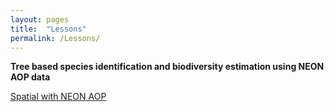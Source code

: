 ```yaml
---
layout: pages
title:  "Lessons"
permalink: /Lessons/
---
```


**Tree based species identification and biodiversity estimation using NEON AOP data**

[Spatial with NEON AOP]()
